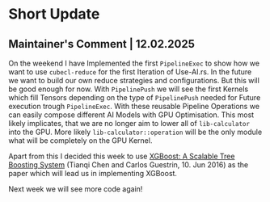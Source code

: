 # Short Update

## Maintainer's Comment | 12.02.2025

On the weekend I have Implemented the first `PipelineExec` to show how we want to use `cubecl-reduce` for the first Iteration of Use-AI.rs.
In the future we want to build our own reduce strategies and configurations. But this will be good enough for now.
With `PipelinePush` we will see the first Kernels which fill Tensors depending on the type of `PipelinePush` needed for Future execution trough `PipelineExec`.
With these reusable Pipeline Operations we can easily compose different AI Models with GPU Optimisation. 
This most likely implicates, that we are no longer aim to lower all of `lib-calculator` into the GPU. More likely `lib-calculator::operation` will be the
only module what will be completely on the GPU Kernel.

Apart from this I decided this week to use [XGBoost: A Scalable Tree Boosting System](https://arxiv.org/abs/1603.02754) (Tianqi Chen and Carlos Guestrin, 10. Jun 2016) as the paper
which will lead us in implementing XGBoost.

Next week we will see more code again!